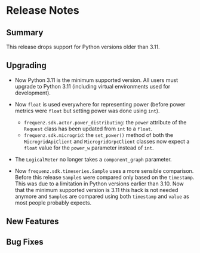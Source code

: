 # Release Notes

## Summary

This release drops support for Python versions older than 3.11.

## Upgrading

* Now Python 3.11 is the minimum supported version.  All users must upgrade to Python 3.11 (including virtual environments used for development).

* Now `float` is used everywhere for representing power (before power metrics were `float` but setting power was done using `int`).
  * `frequenz.sdk.actor.power_distributing`: the `power` attribute of the `Request` class has been updated from `int` to a `float`.
  * `frequenz.sdk.microgrid`: the `set_power()` method of both the `MicrogridApiClient` and `MicrogridGrpcClient` classes now expect a `float` value for the `power_w` parameter instead of `int`.

* The `LogicalMeter` no longer takes a `component_graph` parameter.

* Now `frequenz.sdk.timeseries.Sample` uses a more sensible comparison.  Before this release `Sample`s were compared only based on the `timestamp`.  This was due to a limitation in Python versions earlier than 3.10.  Now that the minimum supported version is 3.11 this hack is not needed anymore and `Sample`s are compared using both `timestamp` and `value` as most people probably expects.

## New Features

<!-- Here goes the main new features and examples or instructions on how to use them -->

## Bug Fixes

<!-- Here goes notable bug fixes that are worth a special mention or explanation -->
